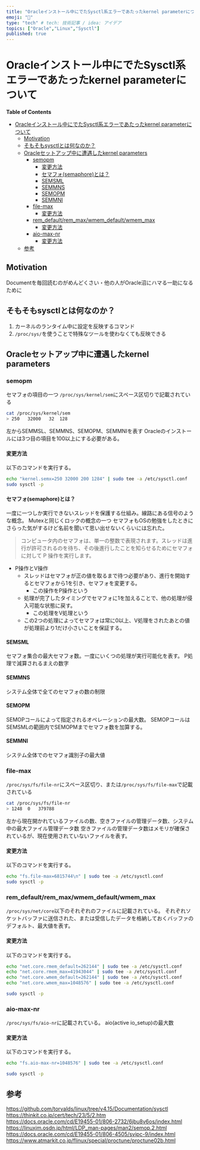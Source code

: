 ```yaml
---
title: "Oracleインストール中にでたSysctl系エラーであたったkernel parameterについて"
emoji: "🕌"
type: "tech" # tech: 技術記事 / idea: アイデア
topics: ["Oracle","Linux","Sysctl"]
published: true
---
```

# Oracleインストール中にでたSysctl系エラーであたったkernel parameterについて
<!-- markdown-toc start - Don't edit this section. Run M-x markdown-toc-refresh-toc -->
**Table of Contents**

- [Oracleインストール中にでたSysctl系エラーであたったkernel parameterについて](#oracleインストール中にでたsysctl系エラーであたったkernel-parameterについて)
    - [Motivation](#motivation)
    - [そもそもsysctlとは何なのか？](#そもそもsysctlとは何なのか)
    - [Oracleセットアップ中に遭遇したkernel parameters](#oracleセットアップ中に遭遇したkernel-parameters)
        - [semopm](#semopm)
            - [変更方法](#変更方法)
            - [セマフォ(semaphore)とは？](#セマフォsemaphoreとは)
            - [SEMSML](#semsml)
            - [SEMMNS](#semmns)
            - [SEMOPM](#semopm)
            - [SEMMNI](#semmni)
        - [file-max](#file-max)
            - [変更方法](#変更方法-1)
        - [rem_default/rem_max/wmem_default/wmem_max](#rem_defaultrem_maxwmem_defaultwmem_max)
            - [変更方法](#変更方法-2)
        - [aio-max-nr](#aio-max-nr)
            - [変更方法](#変更方法-3)
    - [参考](#参考)

<!-- markdown-toc end -->

## Motivation
Documentを毎回読むのがめんどくさい・他の人がOracle沼にハマる一助になるために

## そもそもsysctlとは何なのか？
1. カーネルのランタイム中に設定を反映するコマンド
1. `/proc/sys/`を使うことで特殊なツールを使わなくても反映できる

## Oracleセットアップ中に遭遇したkernel parameters
### semopm
セマフォの項目の一つ
`/proc/sys/kernel/sem`にスペース区切りで記載されている
```sh
cat /proc/sys/kernel/sem
> 250	32000	32	128
```
左からSEMMSL、SEMMNS、SEMOPM、SEMMNIを表す
Oracleのインストールには3つ目の項目を100以上にする必要がある。

#### 変更方法
以下のコマンドを実行する。
```sh
echo "kernel.semx=250 32000 200 1284" | sudo tee -a /etc/sysctl.conf
sudo sysctl -p
```

#### セマフォ(semaphore)とは？

一度に一つしか実行できないスレッドを保護する仕組み。線路にある信号のような概念。
Mutexと同じくロックの概念の一つ
セマフォもOSの勉強をしたときにさらった気がするけど名前を聞いて思い出せないくらいには忘れた。

> コンピュータ内のセマフォは、単一の整数で表現されます。スレッドは進行が許可されるのを待ち、その後進行したことを知らせるためにセマフォに対して P 操作を実行します。

- P操作とV操作
   - スレッドはセマフォが正の値を取るまで待つ必要があり、進行を開始するとセマフォから1を引き、セマフォを変更する。
     - この操作をP操作という
   - 処理が完了したタイミングでセマフォに1を加えることで、他の処理が侵入可能な状態に戻す。
     - この処理をV処理という
   - この2つの処理によってセマフォは常に0以上、V処理をされたあとの値が処理前より1だけ小さいことを保証する。

#### SEMSML

セマフォ集合の最大セマフォ数。一度にいくつの処理が実行可能化を表す。
P処理で減算されるまえの数字

#### SEMMNS

システム全体で全てのセマフォの数の制限

#### SEMOPM

SEMOPコールによって指定されるオペレーションの最大数。
SEMOPコールはSEMSMLの範囲内でSEMOPMまでセマフォ数を加算する。

#### SEMMNI

システム全体でのセマフォ識別子の最大値

### file-max
`/proc/sys/fs/file-nr`にスペース区切り、または`/proc/sys/fs/file-max`で記載されている
```sh
cat /proc/sys/fs/file-nr
> 1248	0	379788
```
左から現在開かれているファイルの数、空きファイルの管理データ数、システム中の最大ファイル管理データ数
空きファイルの管理データ数はメモリが確保されているが、現在使用されていないファイルを表す。

#### 変更方法
以下のコマンドを実行する。
```sh
echo "fs.file-max=6815744\n" | sudo tee -a /etc/sysctl.conf
sudo sysctl -p
```

### rem_default/rem_max/wmem_default/wmem_max
`/proc/sys/net/core`以下のそれぞれのファイルに記載されている。
それぞれソケットバッファに送信された、または受信したデータを格納しておくバッファのデフォルト、最大値を表す。

#### 変更方法
以下のコマンドを実行する。
```sh
echo "net.core.rmem_default=262144" | sudo tee -a /etc/sysctl.conf
echo "net.core.rmem_max=41943044" | sudo tee -a /etc/sysctl.conf
echo "net.core.wmem_default=262144" | sudo tee -a /etc/sysctl.conf
echo "net.core.wmem_max=1048576" | sudo tee -a /etc/sysctl.conf

sudo sysctl -p
```

### aio-max-nr
`/proc/sys/fs/aio-nr`に記載されている。
aio(active io_setup)の最大数
#### 変更方法
以下のコマンドを実行する。
```sh
echo "fs.aio-max-nr=1048576" | sudo tee -a /etc/sysctl.conf

sudo sysctl -p
```


## 参考
https://github.com/torvalds/linux/tree/v4.15/Documentation/sysctl
https://thinkit.co.jp/cert/tech/23/5/2.htm
https://docs.oracle.com/cd/E19455-01/806-2732/6jbu8v6os/index.html
https://linuxjm.osdn.jp/html/LDP_man-pages/man2/semop.2.html
https://docs.oracle.com/cd/E19455-01/806-4505/svipc-9/index.html
https://www.atmarkit.co.jp/flinux/special/proctune/proctune02b.html
